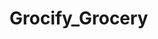 # Grocify_Grocery

<!-- values-> 41 = items-center -->

<!-- 24:40
1:20:00
1:23:00
1:26:24
2:19:58
2:22:59
2:43:38
3:33:37
4:24:43 -->
